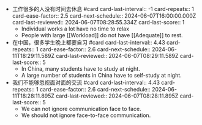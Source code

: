 - 工作很多的人没有时间去休息 #card
  card-last-interval:: -1
  card-repeats:: 1
  card-ease-factor:: 2.5
  card-next-schedule:: 2024-06-07T16:00:00.000Z
  card-last-reviewed:: 2024-06-07T08:28:55.334Z
  card-last-score:: 1
	- Individual works a lot have no time to relax
	- People with large [[Workload]] do not have [[Adequate]] to rest.
- 在中国，很多学生晚上都要自习 #card
  card-last-interval:: 4.43
  card-repeats:: 1
  card-ease-factor:: 2.6
  card-next-schedule:: 2024-06-11T18:29:11.589Z
  card-last-reviewed:: 2024-06-07T08:29:11.589Z
  card-last-score:: 5
	- In China, many students have to study at night.
	- A large number of students in China have to self-study at night.
- 我们不能够忽视面对面的交流 #card
  card-last-interval:: 4.43
  card-repeats:: 1
  card-ease-factor:: 2.6
  card-next-schedule:: 2024-06-11T18:28:11.895Z
  card-last-reviewed:: 2024-06-07T08:28:11.895Z
  card-last-score:: 5
	- We can not ignore communication face to face.
	- We should not ignore face-to-face communication.
